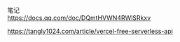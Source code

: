 笔记  
https://docs.qq.com/doc/DQmtHVWN4RWlSRkxv

https://tangly1024.com/article/vercel-free-serverless-api